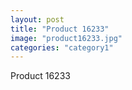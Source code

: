 ```yaml
---
layout: post
title: "Product 16233"
image: "product16233.jpg"
categories: "category1"
---
```

Product 16233
